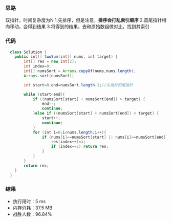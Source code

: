 ### 思路
  双指针，时间复杂度为N
  1.先排序，但是注意，**排序会打乱索引顺序**
  2.首尾指针相向移动，会得到结果
  3.将得到的结果，去和原始数组做对比，找到其索引
### 代码
```java
  class Solution {
    public int[] twoSum(int[] nums, int target) {
        int[] res = new int[2];
        int index=0;
        int[] numsSort = Arrays.copyOf(nums,nums.length);
        Arrays.sort(numsSort);

        int start=0,end=numsSort.length-1;//头指针和尾指针

        while (start<end){
            if ((numsSort[start] + numsSort[end]) > target) {
                end--;
                continue;
            }else if ((numsSort[start] + numsSort[end]) < target) {
                start++;
                continue;
            }
            for (int i=0;i<nums.length;i++){
                if (nums[i]==numsSort[start] || nums[i]==numsSort[end]){
                    res[index++]=i;
                    if (index==2) return res;
                }
            }
        }
        return res;
    }
  }
```
### 结果
- 执行用时：5 ms
- 内存消耗：37.5 MB
- 战胜人数：96.84%
